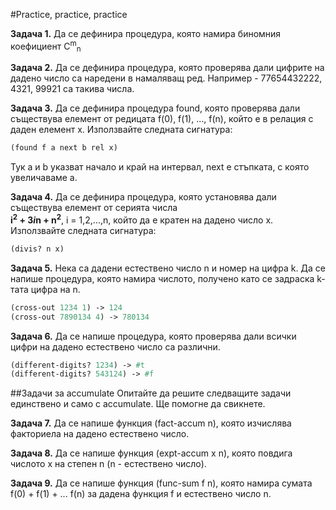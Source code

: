 #Practice, practice, practice

**Задача 1.** Да се дефинира процедура, която намира биномния коефициент 
C<sup>m</sup><sub>n</sub>  

**Задача 2.** Да се дефинира процедура, която проверява дали цифрите на
дадено число са наредени в намаляващ ред.
Например - 77654432222, 4321, 99921 са такива числа.

**Задача 3.** Да се дефинира процедура found, която проверява дали 
съществува елемент от редицата
f(0), f(1), ..., f(n), който е в релация с даден елемент х.
Използвайте следната сигнатура:
```Scheme
(found f a next b rel x)
```
Тук а и b указват начало и край на интервал, next е стъпката, с която
увеличаваме а.

**Задача 4.** Да се дефинира процедура, която установява дали
съществува елемент от серията числа  
**i<sup>2</sup> + 3*i*n + n<sup>2</sup>**, i = 1,2,...,n,
който да е кратен на дадено число х.
Използвайте следната сигнатура:
```Scheme
(divis? n x)
```

**Задача 5.** Нека са дадени естествено число n и номер на цифра k. Да се напише процедура,
която намира числото, получено като се задраска k-тата цифра на n.

```Scheme
(cross-out 1234 1) -> 124
(cross-out 7890134 4) -> 780134
```

**Задача 6.** Да се напише процедура, която проверява дали всички цифри на
дадено естествено число са различни.

```Scheme
(different-digits? 1234) -> #t
(different-digits? 543124) -> #f
```

##Задачи за accumulate
Опитайте да решите следващите задачи единствено и само с accumulate.
Ще помогне да свикнете.

**Задача 7.** Да се напише функция (fact-accum n), която изчислява факториела на дадено естествено число.

**Задача 8.** Да се напише функция (expt-accum x n), която повдига числото x на степен n (n - естествено число).

**Задача 9.** Да се напише функция (func-sum f n), която намира сумата f(0) + f(1) + ... f(n) за дадена функция f и естествено число n.

